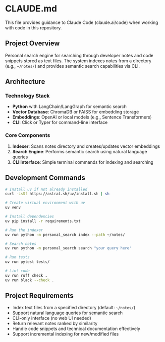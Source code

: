 # CLAUDE.md

This file provides guidance to Claude Code (claude.ai/code) when working with code in this repository.

## Project Overview

Personal search engine for searching through developer notes and code snippets stored as text files. The system indexes notes from a directory (e.g., `~/notes/`) and provides semantic search capabilities via CLI.

## Architecture

### Technology Stack
- **Python** with LangChain/LangGraph for semantic search
- **Vector Database**: ChromaDB or FAISS for embedding storage
- **Embeddings**: OpenAI or local models (e.g., Sentence Transformers)
- **CLI**: Click or Typer for command-line interface

### Core Components
1. **Indexer**: Scans notes directory and creates/updates vector embeddings
2. **Search Engine**: Performs semantic search using natural language queries
3. **CLI Interface**: Simple terminal commands for indexing and searching

## Development Commands

```bash
# Install uv if not already installed
curl -LsSf https://astral.sh/uv/install.sh | sh

# Create virtual environment with uv
uv venv

# Install dependencies
uv pip install -r requirements.txt

# Run the indexer
uv run python -m personal_search index --path ~/notes/

# Search notes
uv run python -m personal_search search "your query here"

# Run tests
uv run pytest tests/

# Lint code
uv run ruff check .
uv run black --check .
```

## Project Requirements

- Index text files from a specified directory (default: `~/notes/`)
- Support natural language queries for semantic search
- CLI-only interface (no web UI needed)
- Return relevant notes ranked by similarity
- Handle code snippets and technical documentation effectively
- Support incremental indexing for new/modified files

